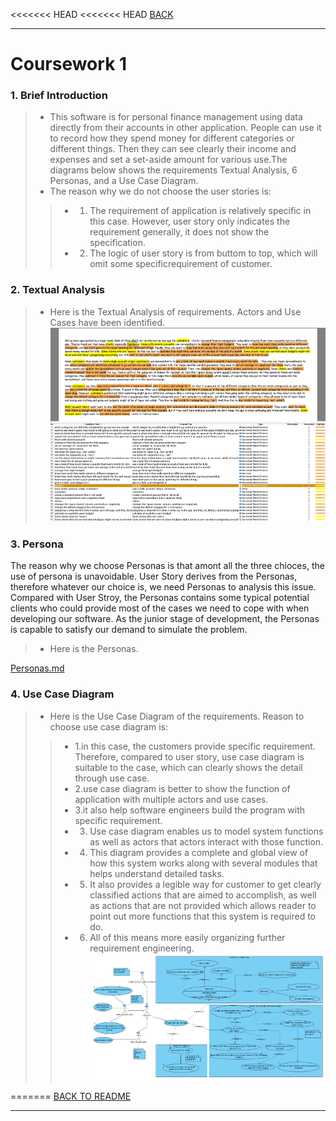 <<<<<<< HEAD
<<<<<<< HEAD
[BACK](../README.md)
***
# Coursework 1
### 1. Brief Introduction
> - This software is for personal finance management using data directly from their accounts in other application. People can use it to record how they spend money for different categories or different things. Then they can see clearly their income and expenses and set a set-aside amount for various use.The diagrams below shows the requirements Textual Analysis, 6 Personas, and a Use Case Diagram.
> - The reason why we do not choose the user stories is:  
> > - 1. The requirement of application is relatively specific in this case.  However, user story only indicates the requirement generally, it does not show the specification.  
> > - 2. The logic of user story is from buttom to top, which will omit some specificrequirement of customer.


### 2. Textual Analysis
>- Here is the Textual Analysis of requirements. Actors and Use Cases have been identified.
![Textual Analysis](/images/CW1TA.png)

### 3. Persona

The reason why we choose Personas is that amont all the three chioces, the use of persona is unavoidable.
User Story derives from the Personas, therefore whatever our choice is, we need Personas to analysis this issue.
Compared with User Stroy, the Personas contains some typical potential clients who could provide most of the cases we need to cope with when developing our software.
As the junior stage of development, the Personas is capable to satisfy our demand to simulate the problem. 

>- Here is the Personas.   

[Personas.md](/docs/cw1_personas.md)

### 4. Use Case Diagram
> - Here is the Use Case Diagram of the requirements.
> Reason to choose use case diagram is:
> > - 1.in this case, the customers provide specific requirement. Therefore, compared to user story, use case diagram is suitable to the case, which can clearly shows the detail through use case.
> > - 2.use case diagram is better to show the function of application with multiple actors and use cases.
> > - 3.it also help software engineers build the program with specific requirement.
> > - 3. Use case diagram enables us to model system functions as well as actors that actors interact with those function.
> > - 4. This diagram provides a complete and global view of how this system works along with several modules that helps understand detailed tasks.
> > - 5. It also provides a legible way for customer to get clearly classified actions that are aimed to accomplish, as well as actions that are not provided which allows reader to point out more functions that this system is required to do.
> > - 6. All of this means more easily organizing further requirement engineering.
![Use Case Diagram](/images/CW1UCD.png)

=======
[BACK TO README](../README.md)
***